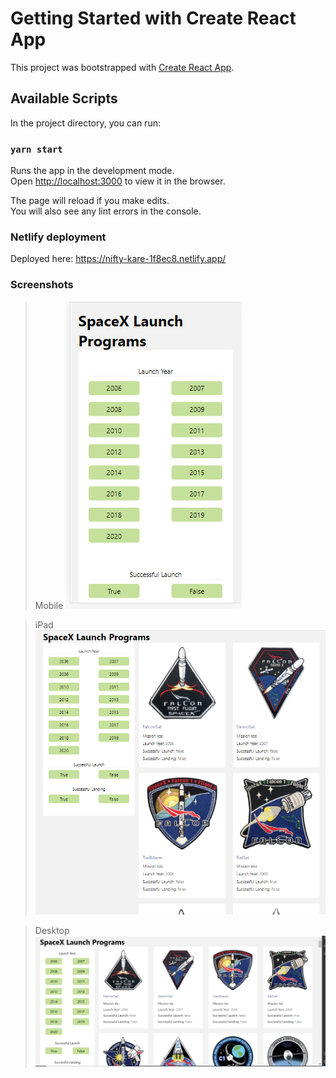 # Getting Started with Create React App

This project was bootstrapped with [Create React App](https://github.com/facebook/create-react-app).

## Available Scripts

In the project directory, you can run:

### `yarn start`

Runs the app in the development mode.\
Open [http://localhost:3000](http://localhost:3000) to view it in the browser.

The page will reload if you make edits.\
You will also see any lint errors in the console.

### Netlify deployment
Deployed here: https://nifty-kare-1f8ec8.netlify.app/

### Screenshots
> Mobile
![Alt text](mobile.png)

> iPad
![Alt text](iPad.png)

> Desktop
![Alt text](desktop.png)


